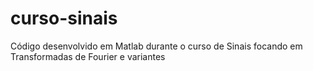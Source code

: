 # curso-sinais
Código desenvolvido em Matlab durante o curso de Sinais focando em Transformadas de Fourier e variantes
